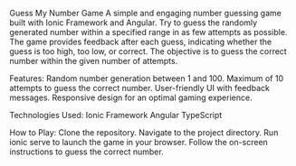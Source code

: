 Guess My Number Game
A simple and engaging number guessing game built with Ionic Framework and Angular. Try to guess the randomly generated number within a specified range in as few attempts as possible.
The game provides feedback after each guess, indicating whether the guess is too high, too low, or correct. The objective is to guess the correct number within the given number of attempts.

Features:
Random number generation between 1 and 100.
Maximum of 10 attempts to guess the correct number.
User-friendly UI with feedback messages.
Responsive design for an optimal gaming experience.

Technologies Used:
Ionic Framework
Angular
TypeScript

How to Play:
Clone the repository.
Navigate to the project directory.
Run ionic serve to launch the game in your browser.
Follow the on-screen instructions to guess the correct number.
